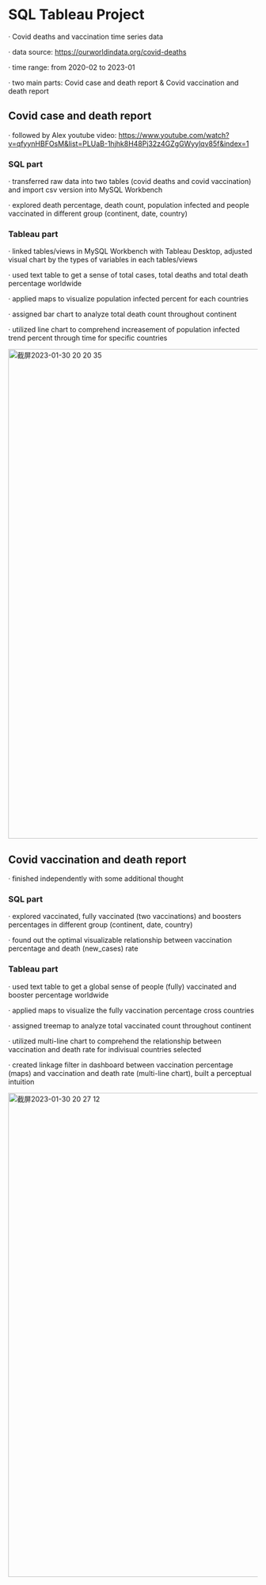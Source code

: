 # SQL Tableau Project
· Covid deaths and vaccination time series data 

· data source: https://ourworldindata.org/covid-deaths

· time range: from 2020-02 to 2023-01

· two main parts: Covid case and death report & Covid vaccination and death report

## Covid case and death report 

· followed by Alex youtube video: https://www.youtube.com/watch?v=qfyynHBFOsM&list=PLUaB-1hjhk8H48Pj32z4GZgGWyylqv85f&index=1

### SQL part

· transferred raw data into two tables (covid deaths and covid vaccination) and import csv version into MySQL Workbench

· explored death percentage, death count, population infected and people vaccinated in different group (continent, date, country)

### Tableau part

· linked tables/views in MySQL Workbench with Tableau Desktop, adjusted visual chart by the types of variables in each tables/views

· used text table to get a sense of total cases, total deaths and total death percentage worldwide

· applied maps to visualize population infected percent for each countries

· assigned bar chart to analyze total death count throughout continent

· utilized line chart to comprehend increasement of population infected trend percent through time for specific countries

<img width="988" alt="截屏2023-01-30 20 20 35" src="https://user-images.githubusercontent.com/112505253/215634793-29461058-438b-4f50-b6b0-6d8267405c61.png">

## Covid vaccination and death report 

· finished independently with some additional thought

### SQL part

· explored vaccinated, fully vaccinated (two vaccinations) and boosters percentages in different group (continent, date, country)

· found out the optimal visualizable relationship between vaccination percentage and death (new_cases) rate

### Tableau part

· used text table to get a global sense of people (fully) vaccinated and booster percentage worldwide

· applied maps to visualize the fully vaccination percentage cross countries

· assigned treemap to analyze total vaccinated count throughout continent

· utilized multi-line chart to comprehend the relationship between vaccination and death rate for indivisual countries selected

· created linkage filter in dashboard between vaccination percentage (maps) and vaccination and death rate (multi-line chart), built a perceptual intuition

<img width="977" alt="截屏2023-01-30 20 27 12" src="https://user-images.githubusercontent.com/112505253/215635769-984b872b-15d1-4f62-bcd9-c9ee9340c45e.png">
